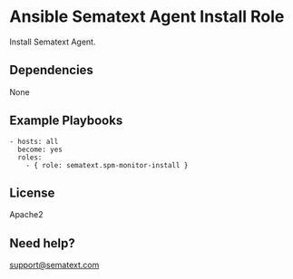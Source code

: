 Ansible Sematext Agent Install Role
=========================================

Install Sematext Agent.

Dependencies
------------
None

Example Playbooks
-------------------------
```
- hosts: all
  become: yes
  roles:
    - { role: sematext.spm-monitor-install }
```

License
-------

Apache2

Need help?
------------------

support@sematext.com
